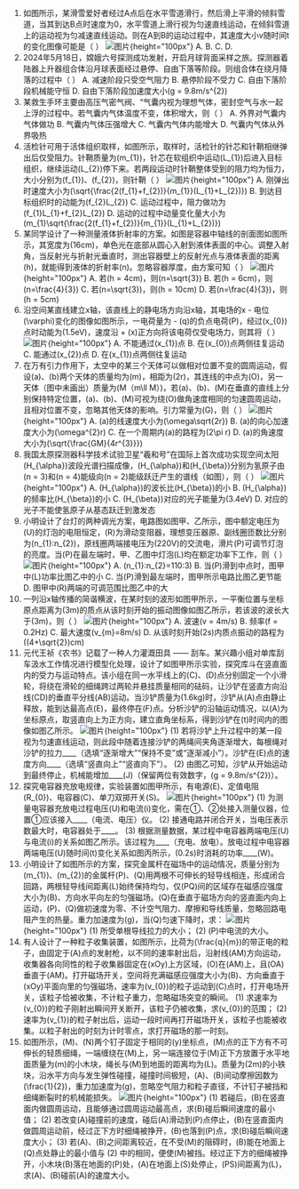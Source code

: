 1. 如图所示，某滑雪爱好者经过A点后在水平雪道滑行，然后滑上平滑的倾斜雪道，当其到达B点时速度为0，水平雪道上滑行视为匀速直线运动，在倾斜雪道上的运动视为匀减速直线运动。则在A到B的运动过程中，其速度大小v随时间t的变化图像可能是（  ）
![图片](../Teyian_p_附件/附件/2024年高考重庆卷物理真题/img_1_1_23750781.png){height="100px"}
A. 
B. 
C. 
D. 
2. 2024年5月18日，嫦娥六号探测成功发射，开启月球背面采样之旅。探测器着陆器上升器组合体沿月球表面经过悬停、自由下落等阶段。则组合体在绕月降落的过程中（  ）
A. 减速阶段只受空气阻力
B. 悬停阶段不受力
C. 自由下落阶段机械能守恒
D. 自由下落阶段加速度大小\(g = 9.8m/s^{2}\)
3. 某救生手环主要由高压气密气阀、“气囊内视为理想气体，密封空气与水一起上浮的过程中。若气囊内气体温度不变，体积增大，则（  ）
A. 外界对气囊内气体做功
B. 气囊内气体压强增大
C. 气囊内气体内能增大
D. 气囊内气体从外界吸热
4. 活检针可用于活体组织取样，如图所示，取样时，活检针的针芯和针鞘相继弹出后仅受阻力。针鞘质量为\(m_{1}\)，针芯在软组织中运动\(L_{1}\)后进入目标组织，继续运动\(L_{2}\)停下来。若两段运动时针鞘整体受到的阻力均为恒力，大小分别为\(f_{1}\)、\(f_{2}\)，则针鞘（  ）
![图片](../Teyian_p_附件/附件/2024年高考重庆卷物理真题/img_4_1_23750784.png){height="100px"}
A. 刚弹出时速度大小为\(\sqrt{\frac{2(f_{1}+f_{2})}{m_{1}}(L_{1}+L_{2})}\)
B. 到达目标组织时的动能为\(f_{2}L_{2}\)
C. 运动过程中，阻力做功为\(f_{1}L_{1}+f_{2}L_{2}\)
D. 运动的过程中动量变化量大小为\(m_{1}\sqrt{\frac{2(f_{1}+f_{2})}{m_{1}}(L_{1}+L_{2})}\)
5. 某同学设计了一种测量液体折射率的方案。如图是容器中轴线的剖面图如图所示，其宽度为\(16cm\)，单色光在底部从圆心入射到液体表面的中心。调整入射角，当反射光与折射光垂直时，测出容器壁上的反射光点与液体表面的距离\(h\)，就能得到液体的折射率\(n\)。忽略容器厚度，由方案可知（  ）
![图片](../Teyian_p_附件/附件/2024年高考重庆卷物理真题/img_5_1_23750785.png){height="100px"}
A. 若\(h = 4cm\)，则\(n=\sqrt{3}\)
B. 若\(h = 6cm\)，则\(n=\frac{4}{3}\)
C. 若\(n=\sqrt{3}\)，则\(h = 10cm\)
D. 若\(n=\frac{4}{3}\)，则\(h = 5cm\)
6. 沿空间某直线建立x轴，该直线上的静电场方向沿x轴，其电场的x - 电位\(\varphi\)变化的图像如图所示，一电荷量为 - \(q\)的负点电荷\(P\)，经过\(x_{0}\)点时动能为\(1.5eV\)，速度沿 + \(x\)正方向将该电荷仅受电场力，则其将（  ）
![图片](../Teyian_p_附件/附件/2024年高考重庆卷物理真题/img_6_1_23750786.png){height="100px"}
A. 不能通过\(x_{1}\)点
B. 在\(x_{0}\)点两侧往复运动
C. 能通过\(x_{2}\)点
D. 在\(x_{1}\)点两侧往复运动
7. 在万有引力作用下，太空中的某三个天体可以做相对位置不变的圆周运动，假设\(a\)、\(b\)两个天体的质量均为\(m\)，相距为\(2r\)，其连线的中点为\(O\)，另一天体（图中未画出）质量为\(M（m\ll M）\)，若\(a\)、\(b\)、\(M\)在垂直的直线上分别保持特定位置，\(a\)、\(b\)、\(M\)可视为绕\(O\)做角速度相同的匀速圆周运动，且相对位置不变，忽略其他天体的影响。引力常量为\(G\)，则（  ）
![图片](../Teyian_p_附件/附件/2024年高考重庆卷物理真题/img_7_1_23750787.png){height="100px"}
A. \(a\)的线速度大小为\(\omega\sqrt{2r}\)
B. \(a\)的向心加速度大小为\(\omega^{2}r\)
C. 在一个周期内\(a\)的路程为\(2\pi r\)
D. \(a\)的角速度大小为\(\sqrt{\frac{GM}{4r^{3}}}\)
8. 我国太原探测器科学技术试验卫星“羲和号”在国际上首次成功实现空间太阳\(H_{\alpha}\)波段光谱扫描成像，\(H_{\alpha}\)和\(H_{\beta}\)分别为氢原子由\(n = 3\)和\(n = 4\)能级向\(n = 2\)能级跃迁产生的谱线（如图），则（  ）
![图片](../Teyian_p_附件/附件/2024年高考重庆卷物理真题/img_8_1_23750788.png){height="100px"}
A. \(H_{\alpha}\)的波长比\(H_{\beta}\)的小
B. \(H_{\alpha}\)的频率比\(H_{\beta}\)的小
C. \(H_{\beta}\)对应的光子能量为\(3.4eV\)
D. 对应的光子不能使氢原子从基态跃迁到激发态
9. 小明设计了台灯的两种调光方案，电路图如图甲、乙所示，图中额定电压为\(U\)的灯泡的电阻恒定，\(R\)为滑动变阻器，理想变压器原、副线圈匝数比分别为\(n_{1}:n_{2}\)，原线圈两端接电压为\(220V\)的交流电，滑片\(P\)可调节灯泡的亮度。当\(P\)在最左端时，甲、乙图中灯泡\(L\)均在额定功率下工作，则（  ）
![图片](../Teyian_p_附件/附件/2024年高考重庆卷物理真题/img_9_1_23750789.png){height="100px"}
A. \(n_{1}:n_{2}=110:3\)
B. 当\(P\)滑到中点时，图甲中\(L\)功率比图乙中的小
C. 当\(P\)滑到最左端时，图甲所示电路比图乙更节能
D. 图甲中\(R\)两端的可调范围比图乙中的大
10. 一列沿x轴传播的简谐横波，在某时刻的波形如图甲所示，一平衡位置与坐标原点距离为\(3m\)的质点从该时刻开始的振动图像如图乙所示，若该波的波长大于\(3m\)，则（  ）
![图片](../Teyian_p_附件/附件/2024年高考重庆卷物理真题/img_10_1_23750790.png){height="100px"}
A. 波速\(v = 4m/s\)
B. 频率\(f = 0.2Hz\)
C. 最大速度\(v_{m}=8m/s\)
D. 从该时刻开始\(2s\)内质点振动的路程为\((4+\sqrt{2})cm\)
11. 元代王祯《农书》记载了一种人力灌溉田具 —— 刮车。某兴趣小组对单库刮车汲水工作情况进行模型化处理，设计了如图甲所示实验，探究库斗在竖直面内的受力与运动特点。该小组在同一水平线上的\(C\)、\(D\)点分别固定一个小滑轮，将绕在滑轮的细绳跨过两轮并悬挂质量相同的砝码，让沙铲在竖直方向沿线\(CD\)的垂直平分线\(AB\)运动。当沙铲质量为\(1.6kg\)时，沙铲从\(A\)点由静止释放，能到达最高点\(E\)，最终停在\(F\)点。分析沙铲的沿轴运动情况，以\(A\)为坐标原点，取竖直向上为正方向，建立直角坐标系，得到沙铲在\(t\)时间内的图像如图乙所示。
![图片](../Teyian_p_附件/附件/2024年高考重庆卷物理真题/img_11_1_23750791.png){height="100px"}
(1) 若将沙铲上升过程中的某一段视为匀速直线运动，则此段中随着连接沙铲的两绳间夹角逐渐增大，每根绳对沙铲的拉力____（选填“逐渐增大”“保持不变”或“逐渐减小”）。沙铲在\(E\)点的速度方向____（选填“竖直向上”“竖直向下”）。
(2) 由图乙可知，沙铲从开始运动到最终停止，机械能增加____\(J\)（保留两位有效数字，\(g = 9.8m/s^{2}\)）。
12. 探究电容器充放电规律，实验装置如图甲所示，有电源\(E\)、定值电阻\(R_{0}\)、电容器\(C\)、单刀双掷开关\(S\)。
![图片](../Teyian_p_附件/附件/2024年高考重庆卷物理真题/img_12_1_23750792.png){height="100px"}
(1) 为测量电容器充放电过程电压\(U\)和电流\(i\)变化，需在①、②处接入测量仪器，位置①应该接入____（电流、电压）仪。
(2) 接通电路并闭合开关，当电压表示数最大时，电容器处于____。
(3) 根据测量数据，某过程中电容器两端电压\(U\)与电流\(i\)的关系如图乙所示。该过程为____（充电、放电）。放电过程中电容器两端电压\(U\)随时间\(t\)变化关系如图丙所示，\(0.2s\)时消耗的功率____\(W\)。
13. 小明设计了如图所示的方案，探究金属杆在磁场中的运动情况，质量分别为\(m_{1}\)、\(m_{2}\)的金属杆\(P\)、\(Q\)用两根不可伸长的轻导线相连，形成闭合回路，两根轻导线间距离\(L\)始终保持均匀，仅\(PQ\)间的区域存在磁感应强度大小为\(B\)、方向水平向左的匀强磁场。\(Q\)在垂直于磁场方向的竖直面内向上运动，\(P\)、\(Q\)做初速度为零、不计空气阻力、摩擦和导线质量，忽略回路电阻产生的热量。重力加速度为\(g\)，当\(Q\)匀速下降时，求：
![图片](../Teyian_p_附件/附件/2024年高考重庆卷物理真题/img_13_1_23750793.png){height="100px"}
(1) 所受单根导线拉力的大小；
(2) \(P\)中电流的大小。
14. 有人设计了一种粒子收集装置，如图所示，比荷为\(\frac{q}{m}\)的带正电的粒子，由固定于\(A\)点的发射枪，以不同的速率射出后，沿射线\(AM\)方向运动，收集器各向同性的粒子收集器固定在\(xOy\)上方区域，\(O\)在\(AM\)上，且\(OA\)垂直于\(AM\)。打开磁场开关，空间将充满磁感应强度大小为\(B\)、方向垂直于\(xOy\)平面向里的匀强磁场，速率为\(v_{0}\)的粒子运动到\(C\)点时，打开电场开关，该粒子恰被收集，不计粒子重力，忽略磁场突变的瞬间。
(1) 求速率为\(v_{0}\)的粒子刚射出瞬间开关断开，该粒子仍被收集，求\(v_{0}\)的范围；
(2) 速率为\(v_{1}\)的粒子射出后，运动一段时间再打开磁场开关，该粒子也能被收集。以粒子射出的时刻为计时零点，求打开磁场的那一时刻。
15. 如图所示，\(M\)、\(N\)两个钉子固定于相同的\(y\)坐标点，\(M\)点的正下方有不可伸长的轻质细绳，一端缠绕在\(M\)上，另一端连接位于\(M\)正下方放置于水平地面质量为\(m\)的小木块，绳长与\(M\)到地面的距离均为\(L\)。质量为\(2m\)的小铁块，沿水平方向与发生弹性碰撞，碰撞时间极短，\(A\)、\(B\)间动摩擦因数为\(\frac{1}{2}\)，重力加速度为\(g\)，忽略空气阻力和粒子直径，不计钉子被挡和细绳断裂时的机械能损失。
![图片](../Teyian_p_附件/附件/2024年高考重庆卷物理真题/img_15_1_23750795.png){height="100px"}
(1) 若碰后，\(B\)在竖直面内做圆周运动，且能够通过圆周运动最高点，求\(B\)碰后瞬间速度的最小值；
(2) 若改变\(A\)碰撞前的速度，碰后\(A\)滑动到\(P\)点停止，\(B\)在竖直面内做圆周运动前，经过正下方时细绳被挣开，\(B\)也落到\(P\)点，求\(B\)碰后瞬间速度大小；
(3) 若\(A\)、\(B\)之间距离较近，在不受\(M\)的阻碍时，\(B\)能在地面上\(Q\)点处静止的最小值与 (2) 中的相同，便使\(M\)被挡。经过正下方的细绳被挣开，小木块\(B\)落在地面的\(P\)处，\(A\)在地面上\(S\)处停止，\(PS\)间距离为\(L\)，求\(A\)、\(B\)碰前\(A\)的速度大小。 